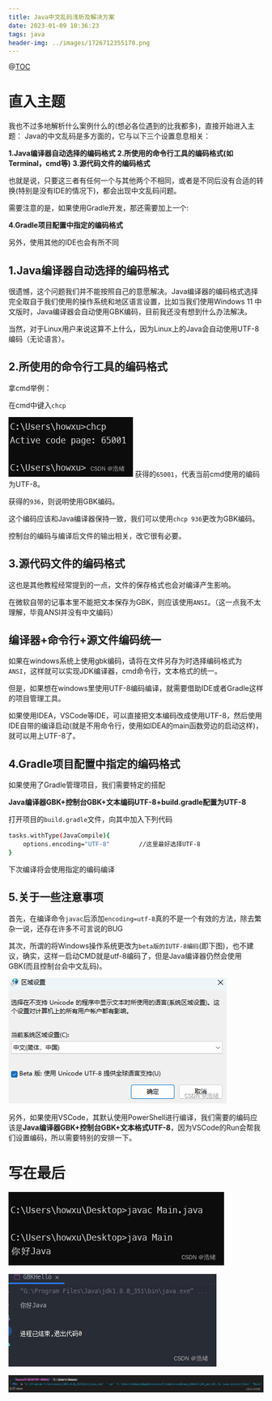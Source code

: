 ```yaml
---
title: Java中文乱码浅析及解决方案
date: 2023-01-09 10:36:23
tags: java
header-img: ../images/1726712355170.png
---
```


@[TOC](目录)

# 直入主题

我也不过多地解析什么案例什么的(想必各位遇到的比我都多)，直接开始进入主题：
Java的中文乱码是多方面的，它与以下三个设置息息相关：

**1.Java编译器自动选择的编码格式**
**2.所使用的命令行工具的编码格式(如Terminal，cmd等)**
**3.源代码文件的编码格式**

也就是说，只要这三者有任何一个与其他两个不相同，或者是不同后没有合适的转换(特别是没有IDE的情况下)，都会出现中文乱码问题。

需要注意的是，如果使用Gradle开发，那还需要加上一个:


**4.Gradle项目配置中指定的编码格式**

另外，使用其他的IDE也会有所不同

## 1.Java编译器自动选择的编码格式

很遗憾，这个问题我们并不能按照自己的意愿解决。Java编译器的编码格式选择完全取自于我们使用的操作系统和地区语言设置，比如当我们使用Windows 11 中文版时，Java编译器会自动使用GBK编码，目前我还没有想到什么办法解决。

当然，对于Linux用户来说这算不上什么，因为Linux上的Java会自动使用UTF-8编码（无论语言）。

## 2.所使用的命令行工具的编码格式
拿cmd举例：

在cmd中键入`chcp`

![](../images/1726712355170.png) 
获得的`65001`，代表当前cmd使用的编码为UTF-8。

获得的`936`，则说明使用GBK编码。

这个编码应该和Java编译器保持一致，我们可以使用`chcp 936`更改为GBK编码。

控制台的编码与编译后文件的输出相关，改它很有必要。

## 3.源代码文件的编码格式
这也是其他教程经常提到的一点，文件的保存格式也会对编译产生影响。

在微软自带的记事本里不能把文本保存为GBK，则应该使用`ANSI`。（这一点我不太理解，毕竟ANSI并没有中文编码）

## 编译器+命令行+源文件编码统一

如果在windows系统上使用gbk编码，请将在文件另存为时选择编码格式为`ANSI`，这样就可以实现JDK编译器，cmd命令行，文本格式的统一。

但是，如果想在windows里使用UTF-8编码编译，就需要借助IDE或者Gradle这样的项目管理工具。

如果使用IDEA，VSCode等IDE，可以直接把文本编码改成使用UTF-8，然后使用IDE自带的编译启动(就是不用命令行，使用如IDEA的main函数旁边的启动这样)，就可以用上UTF-8了。

## 4.Gradle项目配置中指定的编码格式

如果使用了Gradle管理项目，我们需要特定的搭配


**Java编译器GBK+控制台GBK+文本编码UTF-8+build.gradle配置为UTF-8**


打开项目的`build.gradle`文件，向其中加入下列代码
```bash
tasks.withType(JavaCompile){
    options.encoding="UTF-8"		//这里最好选择UTF-8
}
```

下次编译将会使用指定的编码编译

## 5.关于一些注意事项
首先，在编译命令`javac`后添加`encoding=utf-8`真的不是一个有效的方法，除去繁杂一说，还存在许多不可言说的BUG

其次，所谓的将Windows操作系统更改为`beta版的IUTF-8编码`(即下图)，也不建议，确实，这样一启动CMD就是utf-8编码了，但是Java编译器仍然会使用GBK(而且控制台会中文乱码)。

![](../images/1726712355267.png)

另外，如果使用VSCode，其默认使用PowerShell进行编译，我们需要的编码应该是**Java编译器GBK+控制台GBK+文本格式UTF-8**，因为VSCode的Run会帮我们设置编码，所以需要特别的安排一下。


# 写在最后

![](../images/1726712355330.png)

![](../images/1726712355387.png)

![](../images/1726712355420.png)




